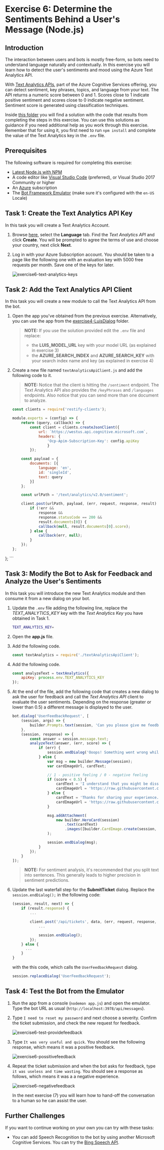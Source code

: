 # Exercise 6: Determine the Sentiments Behind a User's Message (Node.js)

## Introduction

The interaction between users and bots is mostly free-form, so bots need to understand language naturally and contextually. In this exercise you will learn how to detect the user's sentiments and mood using the Azure Text Analytics API.

With [Text Analytics APIs](https://azure.microsoft.com/en-us/services/cognitive-services/text-analytics/), part of the Azure Cognitive Services offering, you can detect sentiment, key phrases, topics, and language from your text. The API returns a numeric score between 0 and 1. Scores close to 1 indicate positive sentiment and scores close to 0 indicate negative sentiment. Sentiment score is generated using classification techniques.

Inside [this folder](./exercise6-MoodDetection) you will find a solution with the code that results from completing the steps in this exercise. You can use this solutions as guidance if you need additional help as you work through this exercise. Remember that for using it, you first need to run `npm install` and complete the value of the Text Analytics key in the `.env` file.

## Prerequisites

The following software is required for completing this exercise:

* [Latest Node.js with NPM](https://nodejs.org/en/download)
* A code editor like [Visual Studio Code](https://code.visualstudio.com/download) (preferred), or Visual Studio 2017 Community or higher
* An [Azure](https://azureinfo.microsoft.com/us-freetrial.html?cr_cc=200744395&wt.mc_id=usdx_evan_events_reg_dev_0_iottour_0_0) subscription
* The [Bot Framework Emulator](https://emulator.botframework.com) (make sure it's configured with the `en-US` Locale)

## Task 1: Create the Text Analytics API Key

In this task you will create a Text Analytics Account.

1. Browse [here](https://azure.microsoft.com/en-us/try/cognitive-services/), select the **Language** tab. Find the *Text Analytics API* and click **Create**. You will be prompted to agree the terms of use and choose your country, next click **Next**.

1. Log in with your Azure Subscription account. You should be taken to a page like the following one with an evaluation key with 5000 free requests per month. Save one of the keys for later.

    ![exercise6-text-analytics-keys](./images/exercise6-text-analytics-keys.png)

## Task 2: Add the Text Analytics API Client

In this task you will create a new module to call the Text Analytics API from the bot.

1. Open the app you've obtained from the previous exercise. Alternatively, you can use the app from the [exercise4-LuisDialog](./exercise4-KnowledgeBase) folder.

    > **NOTE:** If you use the solution provided edit the `.env` file and replace:
    > * the **LUIS\_MODEL\_URL** key with your model URL (as explained in exercise 3)
    > * the **AZURE\_SEARCH\_INDEX** and **AZURE\_SEARCH\_KEY** with your search index name and key (as explained in exercise 4)

1. Create a new file named `textAnalyticsApiClient.js` and add the following code to it.

    > **NOTE:** Notice that the client is hitting the `/sentiment` endpoint. The Text Analytics API also provides the `/keyPhrases` and `/languages` endpoints. Also notice that you can send more than one document to analyze.

    ```javascript
    const clients = require('restify-clients');
    
    module.exports = (config) => {
        return (query, callback) => {
            const client = clients.createJsonClient({
                url: `https://westus.api.cognitive.microsoft.com`,
                headers: {
                    'Ocp-Apim-Subscription-Key': config.apiKey
                    }
            });

        const payload = {
            documents: [{
                language: 'en',
                id: 'singleId',
                text: query
            }]
        };

        const urlPath = '/text/analytics/v2.0/sentiment';

        client.post(urlPath, payload, (err, request, response, result) => {
            if (!err &&
                response &&
                response.statusCode == 200 &&
                result.documents[0]) {
                callback(null, result.documents[0].score);
            } else {
                callback(err, null);
            }
        });
    };
};
    ```

## Task 3: Modify the Bot to Ask for Feedback and Analyze the User's Sentiments

In this task you will introduce the new Text Analytics module and then consume it from a new dialog on your bot.

1. Update the `.env` file adding the following line, replace the *TEXT\_ANALYTICS\_KEY* key with the *Text Analytics Key* you have obtained in Task 1.

    ```bash
    TEXT_ANALYTICS_KEY=
    ```

1. Open the **app.js** file.

1. Add the following code.

    ```javascript
    const textAnalytics = require('./textAnalyticsApiClient');
    ```

1. Add the following code.

    ```javascript
    const analyzeText = textAnalytics({
        apiKey: process.env.TEXT_ANALYTICS_KEY
    });
    ```

1. At the end of the file, add the following code that creates a new dialog to ask the user for feedback and call the *Text Analytics API* client to evaluate the user sentiments. Depending on the response (greater or lower than 0.5) a different message is displayed to the user.

    ```javascript
    bot.dialog('UserFeedbackRequest', [
        (session, args) => {
            builder.Prompts.text(session, 'Can you please give me feedback about this experience?');
        },
        (session, response) => {
            const answer = session.message.text;
            analyzeText(answer, (err, score) => {
                if (err) {
                    session.endDialog('Ooops! Something went wrong while analzying your answer. An IT representative agent will get in touch with you to follow up soon.');
                } else {
                    var msg = new builder.Message(session);
                    var cardImageUrl, cardText;

                    // 1 - positive feeling / 0 - negative feeling
                    if (score < 0.5) {
                        cardText = 'I understand that you might be dissatisfied with my assistance. An IT representative will get in touch with you soon to help you.';
                        cardImageUrl = 'https://raw.githubusercontent.com/GeekTrainer/help-desk-bot-lab/master/assets/botimages/head-sad-small.png';
                    } else {
                        cardText = 'Thanks for sharing your experience.';
                        cardImageUrl = 'https://raw.githubusercontent.com/GeekTrainer/help-desk-bot-lab/master/assets/botimages/head-smiling-small.png';
                    }

                    msg.addAttachment(
                        new builder.HeroCard(session)
                            .text(cardText)
                            .images([builder.CardImage.create(session, cardImageUrl)])
                    );

                    session.endDialog(msg);
                }
            });
        }
    ]);
    ```

    > **NOTE:** For sentiment analysis, it's recommended that you split text into sentences. This generally leads to higher precision in sentiment predictions.

1. Update the last waterfall step for the **SubmitTicket** dialog. Replace the `session.endDialog();` in the following code:

    ```javascript
    (session, result, next) => {
        if (result.response) {
            ...

            client.post('/api/tickets', data, (err, request, response, ticketId) => {
                ...

                session.endDialog();
            });
        } else {
          ...
        }
    }
    ```

    with the this code, which calls the `UserFeedbackRequest` dialog.

    ```javascript
    session.replaceDialog('UserFeedbackRequest');
    ```

## Task 4: Test the Bot from the Emulator

1. Run the app from a console (`nodemon app.js`) and open the emulator. Type the bot URL as usual (`http://localhost:3978/api/messages`).

1. Type `I need to reset my password` and next choose a severity. Confirm the ticket submission, and check the new request for feedback.

    ![exercise6-test-providefeedback](./images/exercise6-test-providefeedback.png)

1. Type `It was very useful and quick`. You should see the following response, which means it was a positive feedback.

    ![exercise6-possitivefeedback](./images/exercise6-possitivefeedback.png)

1. Repeat the ticket submission and when the bot asks for feedback, type `it was useless and time wasting`. You should see a response as follows, which means it was a a negative experience.

    ![exercise6-negativefeedback](./images/exercise6-negativefeedback.png)

    In the next exercise (7) you will learn how to hand-off the conversation to a human so he can assist the user.

## Further Challenges

If you want to continue working on your own you can try with these tasks:

* You can add Speech Recognition to the bot by using another Microsoft Cognitive Services. You can try the [Bing Speech API](https://azure.microsoft.com/en-us/services/cognitive-services/speech/).
